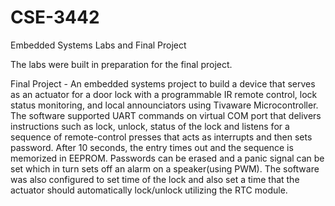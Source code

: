 # CSE-3442
Embedded Systems Labs and Final Project

The labs were built in preparation for the final project. 

Final Project - An embedded systems project to build a device that serves as an actuator for a door lock with a programmable IR remote control, lock status monitoring, and local announciators using Tivaware Microcontroller. The software supported UART commands on virtual COM port that delivers instructions such as lock, unlock, status of the lock and listens for a sequence of remote-control presses that acts as interrupts and then sets password. After 10 seconds, the entry times out and the sequence is memorized in EEPROM. Passwords can be erased and a panic signal can be set which in turn sets off an alarm on a speaker(using PWM). The software was also configured to set time of the lock and also set a time that the actuator should automatically lock/unlock utilizing the RTC module. 
